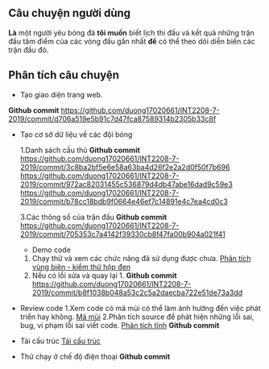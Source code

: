 ## Câu chuyện người dùng

**Là** một người yêu bóng đá 
**tôi muốn** biết lịch thi đấu và kết quả những trận đấu tâm điểm của các vòng đấu gần nhất
**để** có thể theo dõi diễn biến các trận đấu đó.

## Phân tích câu chuyện
- Tạo giao diện trang web.

**Github commit** 
https://github.com/duong17020661/INT2208-7-2019/commit/d706a519e5b91c7d47fca87589314b2305b33c8f

- Tạo cơ sở dữ liệu về các đội bóng

	1.Danh sách cầu thủ
	**Github commit** 
    https://github.com/duong17020661/INT2208-7-2019/commit/3c8ba2bf5e6e58a63ba4d26f2e2a2d0f50f7b696
    https://github.com/duong17020661/INT2208-7-2019/commit/972ac82031455c536879d4db47abe16dad9c59e3
    https://github.com/duong17020661/INT2208-7-2019/commit/b78cc18bdb9f0664e46ef7c14891e4c7ea4cd0c3

    3.Các thông số của trận đấu
    **Github commit** 
    https://github.com/duong17020661/INT2208-7-2019/commit/705353c7a4142f39330cb8f47fa00b904a021f41

    - Demo code
	1. Chạy thử và xem các chức năng đã sử dụng được chưa.
	[Phân tích vùng biên - kiểm thử hộp đen](http://bit.ly/2vq5xGh)
	2. Nếu có lỗi sửa và quay lại 1.
	**Github commit**
    https://github.com/duong17020661/INT2208-7-2019/commit/b8f1038b048a53c2c5a2daecba722e51de73a3dd
	
- Review code
	1.Xem code có mã mùi có thể làm ảnh hưởng đến việc phát triển hay không.
	[Mã mùi](http://bit.ly/2J4HML)
	2.Phân tích source để phát hiện những lỗi sai, bug, vi phạm lỗi sai viết code.
	[Phân tích tĩnh](http://bit.ly/2UOhzDs)
	**Github commit**
- Tái cấu trúc 
	[Tái cấu trúc](http://bit.ly/2XWSZCx)
- Thử chạy ở chế độ điện thoại
	**Github commit**
